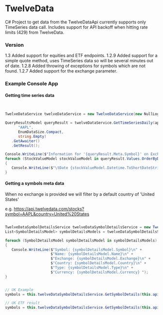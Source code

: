 # TwelveData
C# Project to get data from the TwelveDataApi currently supports only TimeSeries data call. 
Includes support for API backoff when hitting rate limits (429) from TwelveData. 


### Version

1.3 Added support for equities and ETF endpoints.
1.2.9 Added support for a simple quote method, uses TimeSeries data so will be several minutes out of date.
1.2.8 Added throwing of exceptions for symbols which are not found.
1.2.7 Added support for the exchange parameter.

### Example Console App


#### Getting time series data

```C#


TwelveDataService twelveDataService = new TwelveDataService(new NullLogger<TwelveDataService>(), new RetryManager(new NullLogger<RetryManager>()), new HttpClient());

QueryResultsModel queryResult = twelveDataService.GetTimeSeriesDaily(apiKey,
      "AAPL",
      EnumDataSize.Compact, 
      string.Empty)
   .GetAwaiter()
   .GetResult();

Console.WriteLine($"Information for '{queryResult.Meta.Symbol}' on Exchange {queryResult.Meta.Exchange} with interval {queryResult.Meta.Interval}!");
foreach (StockValueModel stockValueModel in queryResult.Values.OrderByDescending(p=>p.Datetime))
{
   Console.WriteLine($"\tDate {stockValueModel.Datetime.ToShortDateString()} Open {stockValueModel.Open} Close {stockValueModel.Close} High {stockValueModel.High} Low {stockValueModel.Low} Volume {stockValueModel.Volume}");
}

```

#### Getting a symbols meta data

When no exchange is provided we will filter by a default country of 'United States'

e.g. https://api.twelvedata.com/stocks?symbol=AAPL&country=United%20States

```C#

TwelveDataSymbolDetailsService twelveDataSymbolDetailsService = new TwelveDataSymbolDetailsService(new NullLogger<TwelveDataSymbolDetailsService>(), new RetryManager(new NullLogger<RetryManager>()), new HttpClient());
List<SymbolDetailsModel> symbolDetailsModels = twelveDataSymbolDetailsService.GetSymbolDetails(apiKey, "AAPL", "stocks", string.Empty).GetAwaiter().GetResult();

foreach (SymbolDetailsModel symbolDetailsModel in symbolDetailsModels)
{
   Console.WriteLine($"Symbol: {symbolDetailsModel.Symbol}\n" +
                     $"Name: {symbolDetailsModel.Name}\n" +
                     $"Exchange: {symbolDetailsModel.Exchange}\n" +
                     $"Country: {symbolDetailsModel.Country}\n" +
                     $"Type: {symbolDetailsModel.Type}\n" +
                     $"Currency: {symbolDetailsModel.Currency} ");
}


// UK Example
symbols = this.twelveDataSymbolDetailsService.GetSymbolDetails(this.apiKey, "LLOY", "stock", "LSE").GetAwaiter().GetResult();

// UK ETF result
symbols = this.twelveDataSymbolDetailsService.GetSymbolDetails(this.apiKey, "VUKE", "etf", "LSE").GetAwaiter().GetResult();

```

